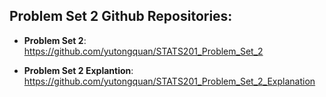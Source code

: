 ## Problem Set 2 Github Repositories:

 - **Problem Set 2**: https://github.com/yutongquan/STATS201_Problem_Set_2

 - **Problem Set 2 Explantion**: https://github.com/yutongquan/STATS201_Problem_Set_2_Explanation

